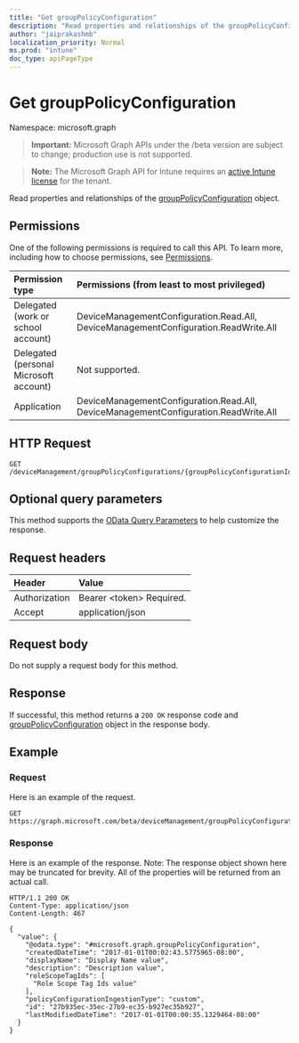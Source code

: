 ```yaml
---
title: "Get groupPolicyConfiguration"
description: "Read properties and relationships of the groupPolicyConfiguration object."
author: "jaiprakashmb"
localization_priority: Normal
ms.prod: "intune"
doc_type: apiPageType
---
```


# Get groupPolicyConfiguration

Namespace: microsoft.graph

> **Important:** Microsoft Graph APIs under the /beta version are subject to change; production use is not supported.

> **Note:** The Microsoft Graph API for Intune requires an [active Intune license](https://go.microsoft.com/fwlink/?linkid=839381) for the tenant.

Read properties and relationships of the [groupPolicyConfiguration](../resources/intune-grouppolicy-grouppolicyconfiguration.md) object.

## Permissions
One of the following permissions is required to call this API. To learn more, including how to choose permissions, see [Permissions](/graph/permissions-reference).

|Permission type|Permissions (from least to most privileged)|
|:---|:---|
|Delegated (work or school account)|DeviceManagementConfiguration.Read.All, DeviceManagementConfiguration.ReadWrite.All|
|Delegated (personal Microsoft account)|Not supported.|
|Application|DeviceManagementConfiguration.Read.All, DeviceManagementConfiguration.ReadWrite.All|

## HTTP Request
<!-- {
  "blockType": "ignored"
}
-->
``` http
GET /deviceManagement/groupPolicyConfigurations/{groupPolicyConfigurationId}
```

## Optional query parameters
This method supports the [OData Query Parameters](/graph/query-parameters) to help customize the response.

## Request headers
|Header|Value|
|:---|:---|
|Authorization|Bearer &lt;token&gt; Required.|
|Accept|application/json|

## Request body
Do not supply a request body for this method.

## Response
If successful, this method returns a `200 OK` response code and [groupPolicyConfiguration](../resources/intune-grouppolicy-grouppolicyconfiguration.md) object in the response body.

## Example

### Request
Here is an example of the request.
``` http
GET https://graph.microsoft.com/beta/deviceManagement/groupPolicyConfigurations/{groupPolicyConfigurationId}
```

### Response
Here is an example of the response. Note: The response object shown here may be truncated for brevity. All of the properties will be returned from an actual call.
``` http
HTTP/1.1 200 OK
Content-Type: application/json
Content-Length: 467

{
  "value": {
    "@odata.type": "#microsoft.graph.groupPolicyConfiguration",
    "createdDateTime": "2017-01-01T00:02:43.5775965-08:00",
    "displayName": "Display Name value",
    "description": "Description value",
    "roleScopeTagIds": [
      "Role Scope Tag Ids value"
    ],
    "policyConfigurationIngestionType": "custom",
    "id": "27b935ec-35ec-27b9-ec35-b927ec35b927",
    "lastModifiedDateTime": "2017-01-01T00:00:35.1329464-08:00"
  }
}
```
